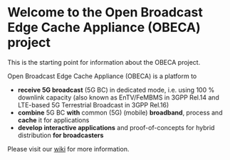 # Welcome to the Open Broadcast Edge Cache Appliance (OBECA) project
This is the starting point for information about the OBECA project.

Open Broadcast Edge Cache Appliance (OBECA) is a platform to

* **receive 5G broadcast** (5G BC) in dedicated mode, i.e. using 100 % downlink capacity (also known as EnTV/FeMBMS in 3GPP Rel.14 and LTE-based 5G Terrestrial Broadcast in 3GPP Rel.16)
* **combine** 5G BC **with** common (5G) (mobile) **broadband**, process and **cache** it for applications
* **develop interactive applications** and proof-of-concepts for hybrid distribution **for broadcasters**

Please visit our <a href="https://github.com/Austrian-Broadcasting-Services/obeca-info/wiki">wiki</a> for more information.
